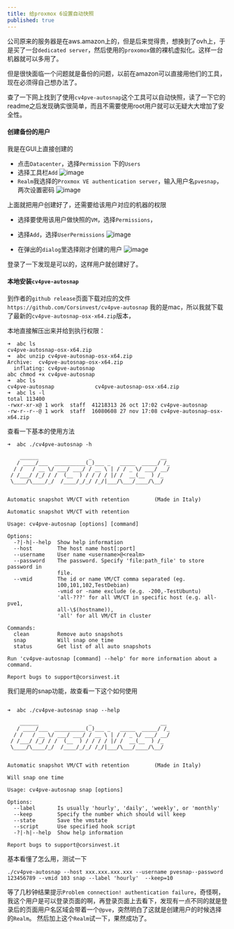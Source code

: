 ```yaml
---
title: 给proxmox 6设置自动快照
published: true
---
```


公司原来的服务器是在aws.amazon上的，但是后来觉得贵，想换到了ovh上，于是买了一台`dedicated server`，然后使用的`proxomox`做的裸机虚拟化。这样一台机器就可以多用了。

但是很快面临一个问题就是备份的问题，以前在amazon可以直接用他们的工具，现在必须得自己想办法了。

查了一下网上找到了使用`cv4pve-autosnap`这个工具可以自动快照，读了一下它的readme之后发现确实很简单，而且不需要使用root用户就可以无疑大大增加了安全性。

#### 创建备份的用户

我是在GUI上直接创建的
* 点击`Datacenter`，选择`Permission` 下的`Users`
* 选择工具栏`Add`
![image](https://user-images.githubusercontent.com/6631168/69745764-276a9980-1143-11ea-83d0-a17058efdc33.png)
* `Realm`我选择的`Proxmox VE authentication server`，输入用户名`pvesnap`，两次设置密码
![image](https://user-images.githubusercontent.com/6631168/69745801-38b3a600-1143-11ea-91e3-b230082d8517.png)

上面就把用户创建好了，还需要给该用户对应的机器的权限
* 选择要使用该用户做快照的`VM`，选择`Permissions`，
* 选择`Add`，选择`UserPermissions`
![image](https://user-images.githubusercontent.com/6631168/69745904-6d276200-1143-11ea-855a-97b20611b4fd.png)

* 在弹出的`dialog`里选择刚才创建的用户
![image](https://user-images.githubusercontent.com/6631168/69745930-7e706e80-1143-11ea-8fb7-c8218bce5720.png)

登录了一下发现是可以的，这样用户就创建好了。


#### 本地安装`cv4pve-autosnap`

到作者的`github release`页面下载对应的文件`https://github.com/Corsinvest/cv4pve-autosnap`
我的是mac，所以我就下载了最新的`cv4pve-autosnap-osx-x64.zip`版本，

本地直接解压出来并给到执行权限：
```
➜  abc ls
cv4pve-autosnap-osx-x64.zip
➜  abc unzip cv4pve-autosnap-osx-x64.zip
Archive:  cv4pve-autosnap-osx-x64.zip
  inflating: cv4pve-autosnap
abc chmod +x cv4pve-autosnap
➜  abc ls
cv4pve-autosnap             cv4pve-autosnap-osx-x64.zip
➜  abc ls -l
total 113400
-rwxr-xr-x@ 1 work  staff  41218313 26 oct 17:02 cv4pve-autosnap
-rw-r--r--@ 1 work  staff  16080608 27 nov 17:08 cv4pve-autosnap-osx-x64.zip
```
查看一下基本的使用方法
```
➜  abc ./cv4pve-autosnap -h

    ______                _                      __
   / ____/___  __________(_)___ _   _____  _____/ /_
  / /   / __ \/ ___/ ___/ / __ \ | / / _ \/ ___/ __/
 / /___/ /_/ / /  (__  ) / / / / |/ /  __(__  ) /_
 \____/\____/_/  /____/_/_/ /_/|___/\___/____/\__/


Automatic snapshot VM/CT with retention        (Made in Italy)

Automatic snapshot VM/CT with retention

Usage: cv4pve-autosnap [options] [command]

Options:
  -?|-h|--help  Show help information
  --host        The host name host[:port]
  --username    User name <username>@<realm>
  --password    The password. Specify 'file:path_file' to store password in
                file.
  --vmid        The id or name VM/CT comma separated (eg.
                100,101,102,TestDebian)
                -vmid or -name exclude (e.g. -200,-TestUbuntu)
                'all-???' for all VM/CT in specific host (e.g. all-pve1,
                all-\$(hostname)),
                'all' for all VM/CT in cluster

Commands:
  clean         Remove auto snapshots
  snap          Will snap one time
  status        Get list of all auto snapshots

Run 'cv4pve-autosnap [command] --help' for more information about a command.

Report bugs to support@corsinvest.it
```
我们是用的snap功能，故查看一下这个如何使用
```

➜  abc ./cv4pve-autosnap snap --help

    ______                _                      __
   / ____/___  __________(_)___ _   _____  _____/ /_
  / /   / __ \/ ___/ ___/ / __ \ | / / _ \/ ___/ __/
 / /___/ /_/ / /  (__  ) / / / / |/ /  __(__  ) /_
 \____/\____/_/  /____/_/_/ /_/|___/\___/____/\__/


Automatic snapshot VM/CT with retention        (Made in Italy)

Will snap one time

Usage: cv4pve-autosnap snap [options]

Options:
  --label       Is usually 'hourly', 'daily', 'weekly', or 'monthly'
  --keep        Specify the number which should will keep
  --state       Save the vmstate
  --script      Use specified hook script
  -?|-h|--help  Show help information

Report bugs to support@corsinvest.it
```
基本看懂了怎么用，测试一下
```
./cv4pve-autosnap --host xxx.xxx.xxx.xxx --username pvesnap--password 123456789 --vmid 103 snap --label 'hourly'  --keep=10
```
等了几秒钟结果提示`Problem connection! authentication failure`，奇怪啊，我这个用户是可以登录页面的啊，再登录页面上去看下，发现有一点不同的就是登录后的页面用户名区域会带着一个`@pve`，突然明白了这就是创建用户的时候选择的`Realm`。
然后加上这个`Realm`试一下，果然成功了。



